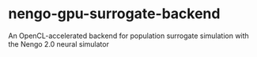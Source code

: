 # nengo-gpu-surrogate-backend
An OpenCL-accelerated backend for population surrogate simulation with the Nengo 2.0 neural simulator
